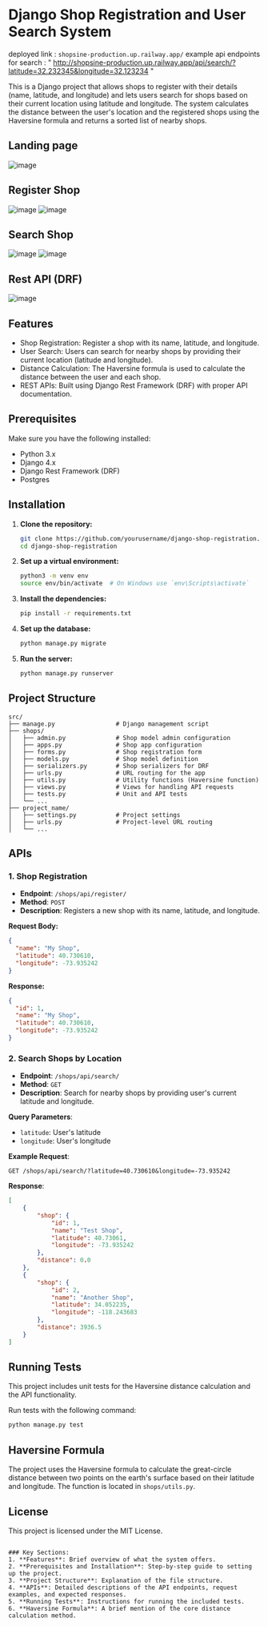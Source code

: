 # Django Shop Registration and User Search System
deployed link : `shopsine-production.up.railway.app/`
example api endpoints for search : " http://shopsine-production.up.railway.app/api/search/?latitude=32.232345&longitude=32.123234 "

This is a Django project that allows shops to register with their details (name, latitude, and longitude) and lets users search for shops based on their current location using latitude and longitude. The system calculates the distance between the user's location and the registered shops using the Haversine formula and returns a sorted list of nearby shops.

## Landing page
![image](https://github.com/user-attachments/assets/e799b41a-7612-4c92-bc82-9d68196ff9b1)

## Register Shop
![image](https://github.com/user-attachments/assets/404838cf-b4d8-43e9-88e7-3c0d9ef9c6ca)
![image](https://github.com/user-attachments/assets/713204ae-40d8-4241-a46c-2a5f7935dad6)

## Search Shop
![image](https://github.com/user-attachments/assets/166594ee-f84a-4374-9a16-72bb1cfd45bb)
![image](https://github.com/user-attachments/assets/9b5ecd41-1b9d-4cf4-aa27-e5269f9c9271)

## Rest API (DRF)
![image](https://github.com/user-attachments/assets/649bbba0-dabe-4213-949e-d3c916d56de9)

## Features

- Shop Registration: Register a shop with its name, latitude, and longitude.
- User Search: Users can search for nearby shops by providing their current location (latitude and longitude).
- Distance Calculation: The Haversine formula is used to calculate the distance between the user and each shop.
- REST APIs: Built using Django Rest Framework (DRF) with proper API documentation.

## Prerequisites

Make sure you have the following installed:

- Python 3.x
- Django 4.x
- Django Rest Framework (DRF)
- Postgres

## Installation

1. **Clone the repository:**

    ```bash
    git clone https://github.com/yourusername/django-shop-registration.git
    cd django-shop-registration
    ```

2. **Set up a virtual environment:**

    ```bash
    python3 -m venv env
    source env/bin/activate  # On Windows use `env\Scripts\activate`
    ```

3. **Install the dependencies:**

    ```bash
    pip install -r requirements.txt
    ```

4. **Set up the database:**

    ```bash
    python manage.py migrate
    ```

5. **Run the server:**

    ```bash
    python manage.py runserver
    ```

## Project Structure

```
src/
├── manage.py                 # Django management script
├── shops/
│   ├── admin.py              # Shop model admin configuration
│   ├── apps.py               # Shop app configuration
│   ├── forms.py              # Shop registration form
│   ├── models.py             # Shop model definition
│   ├── serializers.py        # Shop serializers for DRF
│   ├── urls.py               # URL routing for the app
│   ├── utils.py              # Utility functions (Haversine function)
│   ├── views.py              # Views for handling API requests
│   ├── tests.py              # Unit and API tests
│   └── ...
├── project_name/
│   ├── settings.py           # Project settings
│   ├── urls.py               # Project-level URL routing
│   └── ...
```

## APIs

### 1. Shop Registration

- **Endpoint**: `/shops/api/register/`
- **Method**: `POST`
- **Description**: Registers a new shop with its name, latitude, and longitude.

**Request Body:**

```json
{
  "name": "My Shop",
  "latitude": 40.730610,
  "longitude": -73.935242
}
```

**Response:**

```json
{
  "id": 1,
  "name": "My Shop",
  "latitude": 40.730610,
  "longitude": -73.935242
}
```

### 2. Search Shops by Location

- **Endpoint**: `/shops/api/search/`
- **Method**: `GET`
- **Description**: Search for nearby shops by providing user's current latitude and longitude.

**Query Parameters**:

- `latitude`: User's latitude
- `longitude`: User's longitude

**Example Request**:

```http
GET /shops/api/search/?latitude=40.730610&longitude=-73.935242
```

**Response**:

```json
[
    {
        "shop": {
            "id": 1,
            "name": "Test Shop",
            "latitude": 40.73061,
            "longitude": -73.935242
        },
        "distance": 0.0
    },
    {
        "shop": {
            "id": 2,
            "name": "Another Shop",
            "latitude": 34.052235,
            "longitude": -118.243683
        },
        "distance": 3936.5
    }
]
```

## Running Tests

This project includes unit tests for the Haversine distance calculation and the API functionality.

Run tests with the following command:

```bash
python manage.py test
```

## Haversine Formula

The project uses the Haversine formula to calculate the great-circle distance between two points on the earth's surface based on their latitude and longitude. The function is located in `shops/utils.py`.

## License

This project is licensed under the MIT License.
```

### Key Sections:
1. **Features**: Brief overview of what the system offers.
2. **Prerequisites and Installation**: Step-by-step guide to setting up the project.
3. **Project Structure**: Explanation of the file structure.
4. **APIs**: Detailed descriptions of the API endpoints, request examples, and expected responses.
5. **Running Tests**: Instructions for running the included tests.
6. **Haversine Formula**: A brief mention of the core distance calculation method.
